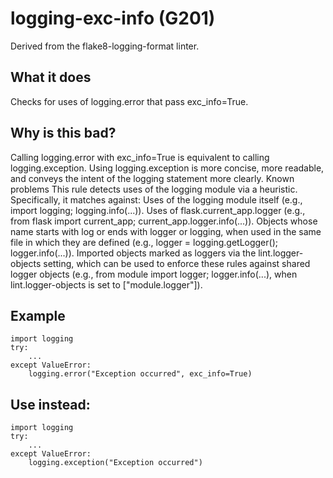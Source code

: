 # logging-exc-info (G201)
Derived from the flake8-logging-format linter.
## What it does
Checks for uses of logging.error that pass exc_info=True.
## Why is this bad?
Calling logging.error with exc_info=True is equivalent to calling
logging.exception. Using logging.exception is more concise, more
readable, and conveys the intent of the logging statement more clearly.
Known problems
This rule detects uses of the logging module via a heuristic.
Specifically, it matches against:
Uses of the logging module itself (e.g., import logging; logging.info(...)).
Uses of flask.current_app.logger (e.g., from flask import current_app; current_app.logger.info(...)).
Objects whose name starts with log or ends with logger or logging,
    when used in the same file in which they are defined (e.g., logger = logging.getLogger(); logger.info(...)).
Imported objects marked as loggers via the lint.logger-objects setting, which can be
    used to enforce these rules against shared logger objects (e.g., from module import logger; logger.info(...),
    when lint.logger-objects is set to ["module.logger"]).
## Example
```
import logging
try:
    ...
except ValueError:
    logging.error("Exception occurred", exc_info=True)
```
## Use instead:
```
import logging
try:
    ...
except ValueError:
    logging.exception("Exception occurred")
```